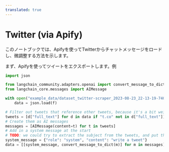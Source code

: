 ```yaml
---
translated: true
---
```


# Twitter (via Apify)

このノートブックでは、Apifyを使ってTwitterからチャットメッセージをロードし、微調整する方法を示します。

まず、Apifyを使ってツイートをエクスポートします。例

```python
import json

from langchain_community.adapters.openai import convert_message_to_dict
from langchain_core.messages import AIMessage
```

```python
with open("example_data/dataset_twitter-scraper_2023-08-23_22-13-19-740.json") as f:
    data = json.load(f)
```

```python
# Filter out tweets that reference other tweets, because it's a bit weird
tweets = [d["full_text"] for d in data if "t.co" not in d["full_text"]]
# Create them as AI messages
messages = [AIMessage(content=t) for t in tweets]
# Add in a system message at the start
# TODO: we could try to extract the subject from the tweets, and put that in the system message.
system_message = {"role": "system", "content": "write a tweet"}
data = [[system_message, convert_message_to_dict(m)] for m in messages]
```
